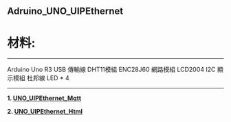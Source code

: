 ## Adruino_UNO_UIPEthernet

# 材料:
***
Arduino Uno R3
USB 傳輸線
DHT11模組
ENC28J60 網路模組
LCD2004 I2C 顯示模組
杜邦線
LED * 4

***

**1. [UNO_UIPEthernet_Mqtt](https://github.com/HungYn/Adruino_UNO_UIPEthernet/tree/main/UNO_UIPEthernet_Mqtt)**

**2. [UNO_UIPEthernet_Html](https://github.com/HungYn/Adruino_UNO_UIPEthernet/tree/main/UNO_UIPEthernet_html)**
